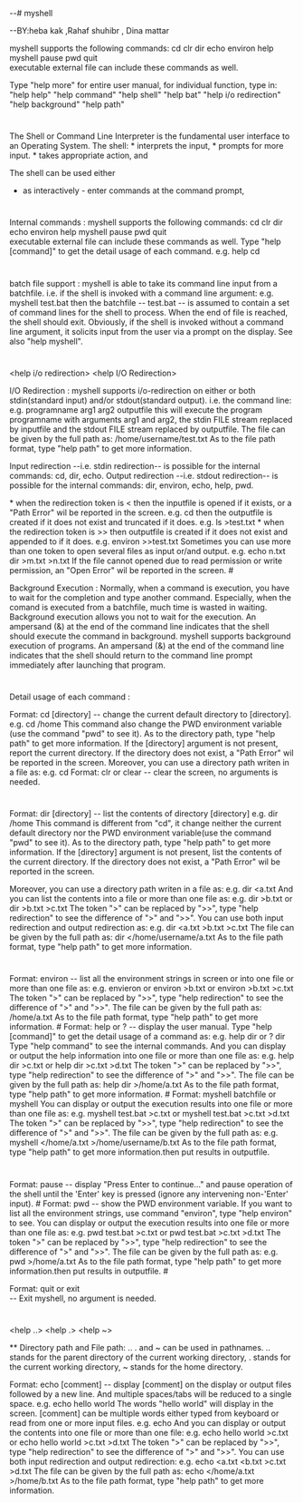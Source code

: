 --# myshell
<help>

--BY:heba kak ,Rahaf shuhibr , Dina mattar

myshell supports the following commands:
    cd    clr      dir    echo  environ
    help  myshell  pause  pwd   quit   
executable external file can include these commands as well. 

Type "help more" for entire user manual,
for individual function, type in:
"help help" 
"help command" 
"help shell"
"help bat"
"help i/o redirection"
"help background"
"help path" 
#


<help shell>
The Shell or Command Line Interpreter is the fundamental user interface to an Operating System. 
The shell:
   * interprets the input,
   * prompts for more input.
   * takes appropriate action, and
   
The shell can be used either
   * as interactively - enter commands at the command prompt,

#



 Internal commands :
<help command> <help commands> <help internal command> <help internal commands>
myshell supports the following commands:
    cd    clr      dir    echo  environ
    help  myshell  pause  pwd   quit   
executable external file can include these commands as well. 
Type "help [command]" to get the detail usage of each command.
e.g.  help cd
#

<help bat> <help batchfile>
------------------------------
 batch file support :
myshell is able to take its command line input from a batchfile. 
i.e. if the shell is invoked with a command line argument:
e.g.   myshell test.bat
then the batchfile -- test.bat -- is assumed to contain a set of command lines for the shell to process. 
When the end of file is reached, the shell should exit. 
Obviously, if the shell is invoked without a command line argument,
it solicits input from the user via a prompt on the display.
See also "help myshell".
#



<help i/o redirection> <help I/O Redirection> <help io redirection>

 I/O Redirection :
myshell supports i/o-redirection on either or both stdin(standard input) and/or stdout(standard output). i.e. the command line:
e.g.   programname arg1 arg2 <inputfile >outputfile
this will execute the program programname with arguments arg1 and arg2,
the stdin FILE stream replaced by inputfile and the stdout FILE stream replaced by outputfile. 
The file can be given by the full path as:
    /home/username/test.txt
As to the file path format, type "help path" to get more information.

Input redirection --i.e. stdin redirection-- is possible for the internal commands: cd, dir, echo.
Output redirection --i.e. stdout redirection-- is possible for the internal commands: dir, environ, echo, help, pwd.

<help redirection> 
   * when the redirection token is < then the inputfile is opened if it exists, or a "Path Error" wil be reported in the screen.
     e.g.      cd  <test.txt 
   * when the redirection token is > then the outputfile is created if it does not exist and truncated if it does.
    e.g.      ls   >test.txt
   * when the redirection token is >> then outputfile is created if it does not exist and appended to if it does.
     e.g.    environ  >>test.txt
Sometimes you can use more than one token to open several files as input or/and  output.
    e.g.   echo  <m.txt >n.txt
             dir  >m.txt >n.txt 
If the file cannot opened due to read permission or write permission, an "Open Error" wil be reported in the screen.
#



<help background execution> <help background>

 Background Execution :
Normally, when a command is execution, you have to wait for the completion and type another command. Especially, when the comand is executed from a batchfile, much time is wasted in waiting. Background execution allows you not to wait for the execution. An ampersand (&) at the end of the command line indicates that the shell should execute the command in background. 
myshell supports background execution of programs. An ampersand (&) at the end of the command line indicates that the shell should return to the command line prompt immediately after launching that program. 
#


 Detail usage of each command :

<help cd>
Format:    cd [directory]
-- change the current default directory to [directory].
   e.g.    cd /home
   This command also change the PWD environment variable (use the command "pwd" to see it).
   As to the directory path, type "help path" to get more information.
   If the [directory] argument is not present, report the current directory.
   If the directory does not exist, a "Path Error" wil be reported in the screen.
   Moreover, you can use a directory path writen in a file as:
   e.g.    cd <test.txt
   The file can be given by the full path as:
           cd </home/username/test.txt
   As to the file path format, type "help path" to get more information.
#

<help clr> <help clear>
Format:    clr
or         clear
-- clear the screen, no arguments is needed.
#

<help dir>
Format:    dir [directory] 
-- list the contents of directory [directory]
   e.g.   dir  /home
   This command  is different from "cd", it change neither the current default directory nor the PWD environment variable(use the command "pwd" to see it).
   As to the directory path, type "help path" to get more information.
   If the [directory] argument is not present, list the contents of the current directory. If the directory does not exist, a "Path Error" wil be reported in the screen.

   Moreover, you can use a directory path writen in a file as:
   e.g.   dir <a.txt
   And you can list the contents into a file or more than one file as:
   e.g.   dir >b.txt      or    dir >b.txt >c.txt
   The token ">" can be replaced by ">>", type "help redirection" to see the difference of ">" and ">>".
   You can use both input redirection and output redirection as:
   e.g.   dir <a.txt >b.txt >c.txt
   The file can be given by the full path as:
          dir </home/username/a.txt
   As to the file path format, type "help path" to get more information.
#

<help environ>
Format:    environ 
-- list all the environment strings in screen or into one file or more than one file as:
   e.g.   envieron     or     environ >b.txt     or    environ >b.txt >c.txt
   The token ">" can be replaced by ">>", type "help redirection" to see the difference of ">" and ">>".
   The file can be given by the full path as:
          /home/a.txt
   As to the file path format, type "help path" to get more information.
#



<help help>
Format:    help   or    ? 
--  display the user manual. Type "help [command]" to get the detail usage of a command as:
   e.g.    help dir     or  ? dir 
   Type "help command" to see the internal commands.
   And you can display  or output the help information into one file or more than one file as:
   e.g.    help dir >c.txt     or    help dir >c.txt >d.txt
   The token ">" can be replaced by ">>", type "help redirection" to see the difference of ">" and ">>".
   The file can be given by the full path as:
           help dir >/home/a.txt
   As to the file path format, type "help path" to get more information.
#

<help myshell>
Format:     myshell batchfile
or          myshell <batchfile
-- keep reading a line of command from batchfile and execute.
   e.g.     myshell test.bat    or   myshell <test.bat
   where test.bat is a batchfile contains many lines of commands.

   You can display or output the execution results into one file or more than one file as:
   e.g.     myshell test.bat >c.txt      or    myshell test.bat >c.txt >d.txt
   The token ">" can be replaced by ">>", type "help redirection" to see the difference of ">" and ">>".
   The file can be given by the full path as:
   e.g.     myshell  </home/a.txt  >/home/username/b.txt
   As to the file path format, type "help path" to get more information.then put results in outputfile.
#

<help pause>
Format:     pause
-- display "Press Enter to continue..." and pause operation of the shell until the 'Enter' key is pressed (ignore any intervening non-'Enter' input).
#

<help pwd>
Format:     pwd
-- show the PWD environment variable. If you want to list all the environment strings, use command "environ", type "help environ" to see.
   You can display or output the execution results into one file or more than one file as:
   e.g.     pwd test.bat >c.txt      or    pwd test.bat >c.txt >d.txt
   The token ">" can be replaced by ">>", type "help redirection" to see the difference of ">" and ">>".
   The file can be given by the full path as:
   e.g.     pwd   >/home/a.txt
   As to the file path format, type "help path" to get more information.then put results in outputfile.
#

<help quit>  <help exit>
Format:    quit    or   exit  
-- Exit myshell, no argument is needed.
#



<help path> <help ..> <help .> <help ~>

** Directory path and File path:
..   .  and ~ can be used in pathnames.
.. stands for the parent directory of the current working directory,
.  stands for the current working directory,
~  stands for the home directory.

<help echo>
Format:    echo [comment]
-- display [comment] on the display or output files followed by a new line. And multiple spaces/tabs will be reduced to a single space.
   e.g.   echo hello    world
   The words "hello world" will display in the screen.
   [comment] can be multiple words either typed from keyboard or read from one or more input files.
   e.g.   echo <a.txt   or   echo <a.txt <b.txt

   And you can display or output the contents into one file or more than one file:
   e.g.   echo hello world >c.txt  or  echo hello world >c.txt >d.txt
   The token ">" can be replaced by ">>", type "help redirection" to see the difference of ">" and ">>".
   You can use both input redirection and output redirection:
   e.g.   echo <a.txt <b.txt  >c.txt >d.txt
   The file can be given by the full path as:
          echo </home/a.txt  >/home/b.txt
   As to the file path format, type "help path" to get more information.
#
